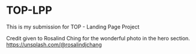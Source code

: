 # TOP-LPP
This is my submission for TOP - Landing Page Project

Credit given to Rosalind Ching for the wonderful photo in the hero section.
https://unsplash.com/@rosalindjchang